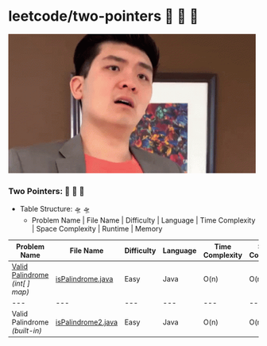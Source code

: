 # leetcode/two-pointers :space_invader:	:space_invader:	:space_invader:	
![](https://github.com/guillermobermejo/leetcode/blob/main/f.gif)
### Two Pointers: :space_invader:	:space_invader:	:space_invader:	
- Table Structure: :flying_saucer: :flying_saucer:
  - Problem Name | File Name | Difficulty | Language | Time Complexity | Space Complexity | Runtime | Memory

|Problem Name|File Name|Difficulty|Language|Time Complexity|Space Complexity|Runtime|Memory|
|---|---|---|---|---|---|---|---|
|[Valid Palindrome](https://leetcode.com/problems/valid-palindrome/)<br/>*(int[ ] map)*|[isPalindrome.java](https://github.com/guillermobermejo/leetcode/blob/main/two-pointers/isPalindrome.java)|Easy|Java|O(n)|O(n)|1ms (Beats 100%)|43.3mb (Beats 54.5%)|
|---|---|---|---|---|---|---|---|
|Valid Palindrome<br/>*(built-in)*|[isPalindrome2.java](https://github.com/guillermobermejo/leetcode/blob/main/two-pointers/isPalindrome2.java)|Easy|Java|O(n)|O(n)|2ms (Beats 99.31%)|42.6mb (Beats 70.2%)|
